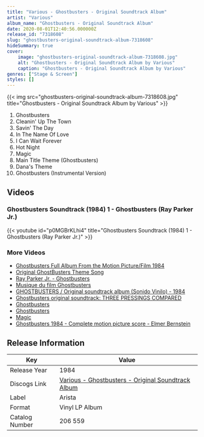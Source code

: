```yaml
---
title: "Various - Ghostbusters - Original Soundtrack Album"
artist: "Various"
album_name: "Ghostbusters - Original Soundtrack Album"
date: 2020-08-01T12:40:56.000000Z
release_id: "7318608"
slug: "ghostbusters-original-soundtrack-album-7318608"
hideSummary: true
cover:
    image: "ghostbusters-original-soundtrack-album-7318608.jpg"
    alt: "Ghostbusters - Original Soundtrack Album by Various"
    caption: "Ghostbusters - Original Soundtrack Album by Various"
genres: ["Stage & Screen"]
styles: []
---
```


{{< img src="ghostbusters-original-soundtrack-album-7318608.jpg" title="Ghostbusters - Original Soundtrack Album by Various" >}}

<!-- section break -->

1. Ghostbusters
2. Cleanin' Up The Town
3. Savin' The Day
4. In The Name Of Love
5. I Can Wait Forever
6. Hot Night
7. Magic
8. Main Title Theme (Ghostbusters)
9. Dana's Theme
10. Ghostbusters (Instrumental Version)

<!-- section break -->




## Videos
### Ghostbusters Soundtrack (1984) 1 - Ghostbusters (Ray Parker Jr.)
{{< youtube id="p0MGBrKLhi4" title="Ghostbusters Soundtrack (1984) 1 - Ghostbusters (Ray Parker Jr.)" >}}<br>

### More Videos

- [Ghostbusters Full Album From the Motion Picture/Film 1984](https://www.youtube.com/watch?v=TymQWWtIU1c)
- [Original GhostBusters Theme Song](https://www.youtube.com/watch?v=m9We2XsVZfc)
- [Ray Parker Jr. - Ghostbusters](https://www.youtube.com/watch?v=Fe93CLbHjxQ)
- [Musique du film Ghostbusters](https://www.youtube.com/watch?v=DjWYs10OyFE)
- [GHOSTBUSTERS / Original soundtrack album (Sonido Vinilo) - 1984](https://www.youtube.com/watch?v=BnroRUrhcK8)
- [Ghostbusters original soundtrack: THREE PRESSINGS COMPARED](https://www.youtube.com/watch?v=ZrjnjC6x_KY)
- [Ghostbusters](https://www.youtube.com/watch?v=TaV1r341wYk)
- [Ghostbusters](https://www.youtube.com/watch?v=Uvck7ItXwdc)
- [Magic](https://www.youtube.com/watch?v=hK2EUIYiWXU)
- [Ghostbusters 1984 - Complete motion picture score - Elmer Bernstein](https://www.youtube.com/watch?v=4o6KaJ36660)


## Release Information
|  Key           | Value                                                |
| ---------------| ---------------------------------------------------- |
| Release Year   | 1984                                   |
| Discogs Link   | [Various - Ghostbusters - Original Soundtrack Album](https://www.discogs.com/release/7318608-Various-Ghostbusters-Original-Soundtrack-Album) |
| Label          | Arista |
| Format         | Vinyl LP Album |
| Catalog Number | 206 559 |
